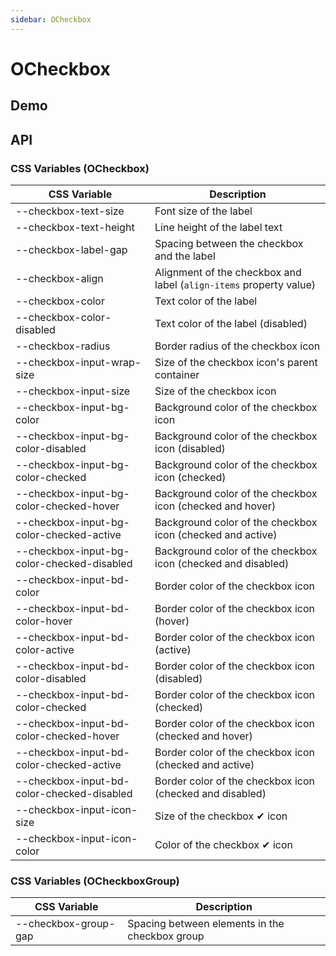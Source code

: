 ```yaml
---
sidebar: OCheckbox
---
```


# OCheckbox

## Demo

<!-- @usage CheckboxUsage -->
<!-- @case CheckboxGroup -->
<!-- @case CheckboxIndeterminate -->

## API

### CSS Variables (OCheckbox)

| CSS Variable | Description |
| --- | --- |
| \-\-checkbox-text-size | Font size of the label |
| \-\-checkbox-text-height | Line height of the label text |
| \-\-checkbox-label-gap | Spacing between the checkbox and the label |
| \-\-checkbox-align | Alignment of the checkbox and label (`align-items` property value) |
| \-\-checkbox-color | Text color of the label |
| \-\-checkbox-color-disabled | Text color of the label (disabled) |
| \-\-checkbox-radius | Border radius of the checkbox icon |
| \-\-checkbox-input-wrap-size | Size of the checkbox icon's parent container |
| \-\-checkbox-input-size | Size of the checkbox icon |
| \-\-checkbox-input-bg-color | Background color of the checkbox icon |
| \-\-checkbox-input-bg-color-disabled | Background color of the checkbox icon (disabled) |
| \-\-checkbox-input-bg-color-checked | Background color of the checkbox icon (checked) |
| \-\-checkbox-input-bg-color-checked-hover | Background color of the checkbox icon (checked and hover) |
| \-\-checkbox-input-bg-color-checked-active  | Background color of the checkbox icon (checked and active) |
| \-\-checkbox-input-bg-color-checked-disabled | Background color of the checkbox icon (checked and disabled) |
| \-\-checkbox-input-bd-color | Border color of the checkbox icon |
| \-\-checkbox-input-bd-color-hover | Border color of the checkbox icon (hover) |
| \-\-checkbox-input-bd-color-active | Border color of the checkbox icon (active) |
| \-\-checkbox-input-bd-color-disabled | Border color of the checkbox icon (disabled) |
| \-\-checkbox-input-bd-color-checked | Border color of the checkbox icon (checked) |
| \-\-checkbox-input-bd-color-checked-hover | Border color of the checkbox icon (checked and hover) |
| \-\-checkbox-input-bd-color-checked-active | Border color of the checkbox icon (checked and active) |
| \-\-checkbox-input-bd-color-checked-disabled | Border color of the checkbox icon (checked and disabled) |
| \-\-checkbox-input-icon-size | Size of the checkbox ✔ icon |
| \-\-checkbox-input-icon-color | Color of the checkbox ✔ icon |

### CSS Variables (OCheckboxGroup)

| CSS Variable | Description |
| --- | --- |
| \-\-checkbox-group-gap | Spacing between elements in the checkbox group |

<!-- @api OCheckbox -->
<!-- @api ../../checkbox-group/__docs__/OCheckboxGroup -->
